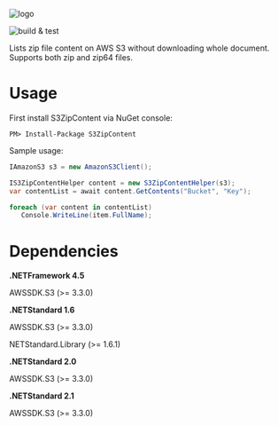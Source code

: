 ![logo](https://user-images.githubusercontent.com/1468775/82124931-1ffb8300-97ab-11ea-9d73-37672cdbe0cd.png)

![build & test](https://github.com/hkutluay/S3ZipContent/workflows/build%20&%20test/badge.svg)

Lists zip file content on AWS S3 without downloading whole document. Supports both zip and zip64 files.


# Usage

First install S3ZipContent via NuGet console:
```
PM> Install-Package S3ZipContent
```

Sample usage:
```csharp
IAmazonS3 s3 = new AmazonS3Client();

IS3ZipContentHelper content = new S3ZipContentHelper(s3);
var contentList = await content.GetContents("Bucket", "Key");

foreach (var content in contentList)
   Console.WriteLine(item.FullName);
 ```

# Dependencies

**.NETFramework 4.5**

AWSSDK.S3 (>= 3.3.0)


**.NETStandard 1.6**

AWSSDK.S3 (>= 3.3.0)

NETStandard.Library (>= 1.6.1)


**.NETStandard 2.0**

AWSSDK.S3 (>= 3.3.0)


**.NETStandard 2.1**

AWSSDK.S3 (>= 3.3.0)
